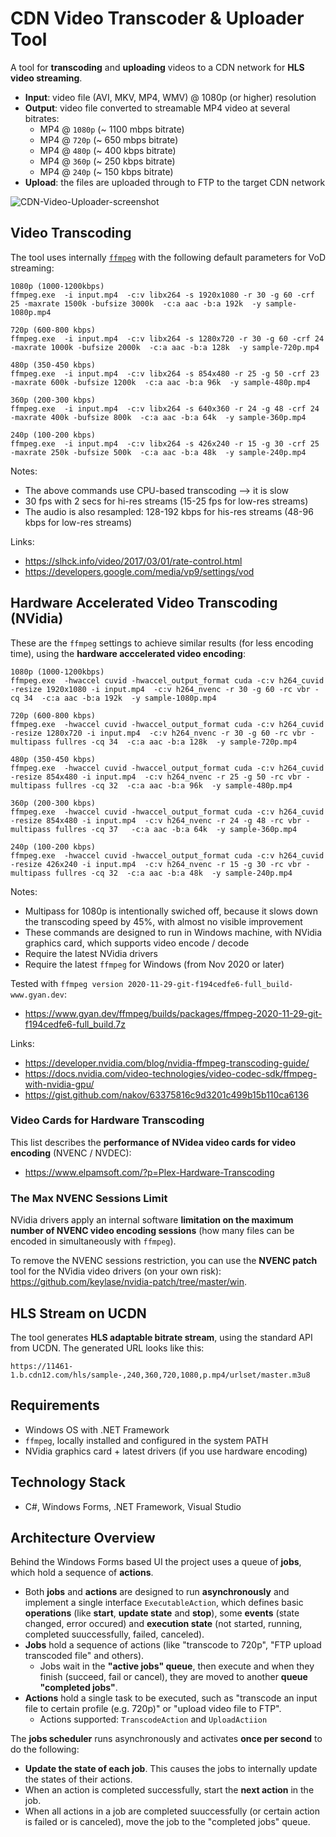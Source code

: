 # CDN Video Transcoder & Uploader Tool

A tool for **transcoding** and **uploading** videos to a CDN network for **HLS video streaming**.
  - **Input**: video file (AVI, MKV, MP4, WMV) @ 1080p (or higher) resolution
  - **Output**: video file converted to streamable MP4 video at several bitrates: 
    - MP4 @ `1080p` (~ 1100 mbps bitrate)
    - MP4 @ `720p` (~ 650 mbps bitrate)
    - MP4 @ `480p` (~ 400 kbps bitrate)
    - MP4 @ `360p` (~ 250 kbps bitrate)
    - MP4 @ `240p` (~ 150 kbps bitrate)
  - **Upload**: the files are uploaded through to FTP to the target CDN network

![CDN-Video-Uploader-screenshot](https://user-images.githubusercontent.com/1689586/102526744-cfcc0280-40a4-11eb-8a0c-0d3777e1b5a4.png)

## Video Transcoding 

The tool uses internally [`ffmpeg`](https://ffmpeg.org) with the following default parameters for VoD streaming:
```
1080p (1000-1200kbps)
ffmpeg.exe  -i input.mp4  -c:v libx264 -s 1920x1080 -r 30 -g 60 -crf 25 -maxrate 1500k -bufsize 3000k  -c:a aac -b:a 192k  -y sample-1080p.mp4

720p (600-800 kbps)
ffmpeg.exe  -i input.mp4  -c:v libx264 -s 1280x720 -r 30 -g 60 -crf 24 -maxrate 1000k -bufsize 2000k  -c:a aac -b:a 128k  -y sample-720p.mp4

480p (350-450 kbps)
ffmpeg.exe  -i input.mp4  -c:v libx264 -s 854x480 -r 25 -g 50 -crf 23 -maxrate 600k -bufsize 1200k  -c:a aac -b:a 96k  -y sample-480p.mp4

360p (200-300 kbps)
ffmpeg.exe  -i input.mp4  -c:v libx264 -s 640x360 -r 24 -g 48 -crf 24 -maxrate 400k -bufsize 800k  -c:a aac -b:a 64k  -y sample-360p.mp4

240p (100-200 kbps)
ffmpeg.exe  -i input.mp4  -c:v libx264 -s 426x240 -r 15 -g 30 -crf 25 -maxrate 250k -bufsize 500k  -c:a aac -b:a 48k  -y sample-240p.mp4
```

Notes:
  - The above commands use CPU-based transcoding --> it is slow
  - 30 fps with 2 secs for hi-res streams (15-25 fps for low-res streams)
  - The audio is also resampled: 128-192 kbps for his-res streams (48-96 kbps for low-res streams)

Links:
 - https://slhck.info/video/2017/03/01/rate-control.html
 - https://developers.google.com/media/vp9/settings/vod

## Hardware Accelerated Video Transcoding (NVidia)

These are the `ffmpeg` settings to achieve similar results (for less encoding time), using the **hardware acccelerated video encoding**:

```
1080p (1000-1200kbps)
ffmpeg.exe  -hwaccel cuvid -hwaccel_output_format cuda -c:v h264_cuvid -resize 1920x1080 -i input.mp4  -c:v h264_nvenc -r 30 -g 60 -rc vbr -cq 34  -c:a aac -b:a 192k  -y sample-1080p.mp4

720p (600-800 kbps)
ffmpeg.exe  -hwaccel cuvid -hwaccel_output_format cuda -c:v h264_cuvid -resize 1280x720 -i input.mp4  -c:v h264_nvenc -r 30 -g 60 -rc vbr -multipass fullres -cq 34  -c:a aac -b:a 128k  -y sample-720p.mp4

480p (350-450 kbps)
ffmpeg.exe  -hwaccel cuvid -hwaccel_output_format cuda -c:v h264_cuvid -resize 854x480 -i input.mp4  -c:v h264_nvenc -r 25 -g 50 -rc vbr -multipass fullres -cq 32  -c:a aac -b:a 96k  -y sample-480p.mp4

360p (200-300 kbps)
ffmpeg.exe  -hwaccel cuvid -hwaccel_output_format cuda -c:v h264_cuvid -resize 854x480 -i input.mp4  -c:v h264_nvenc -r 24 -g 48 -rc vbr -multipass fullres -cq 37   -c:a aac -b:a 64k  -y sample-360p.mp4

240p (100-200 kbps)
ffmpeg.exe  -hwaccel cuvid -hwaccel_output_format cuda -c:v h264_cuvid -resize 426x240 -i input.mp4  -c:v h264_nvenc -r 15 -g 30 -rc vbr -multipass fullres -cq 32  -c:a aac -b:a 48k  -y sample-240p.mp4
```

Notes:
  - Multipass for 1080p is intentionally swiched off, because it slows down the transcoding speed by 45%, with almost no visible improvement
  - These commands are designed to run in Windows machine, with NVidia graphics card, which supports video encode / decode
  - Require the latest NVidia drivers
  - Require the latest `ffmpeg` for Windows (from Nov 2020 or later)

Tested with `ffmpeg version 2020-11-29-git-f194cedfe6-full_build-www.gyan.dev`:
 - https://www.gyan.dev/ffmpeg/builds/packages/ffmpeg-2020-11-29-git-f194cedfe6-full_build.7z

Links:
  - https://developer.nvidia.com/blog/nvidia-ffmpeg-transcoding-guide/
  - https://docs.nvidia.com/video-technologies/video-codec-sdk/ffmpeg-with-nvidia-gpu/
  - https://gist.github.com/nakov/63375816c9d3201c499b15b110ca6136

### Video Cards for Hardware Transcoding
This list describes the **performance of NVidea video cards for video encoding** (NVENC / NVDEC):
 - https://www.elpamsoft.com/?p=Plex-Hardware-Transcoding
 
### The Max NVENC Sessions Limit
NVidia drivers apply an internal software **limitation on the maximum number of NVENC video encoding sessions** (how many files can be encoded in simultaneously with `ffmpeg`).

To remove the NVENC sessions restriction, you can use the **NVENC patch** tool for the NVidia video drivers (on your own risk): https://github.com/keylase/nvidia-patch/tree/master/win.

## HLS Stream on UCDN

The tool generates **HLS adaptable bitrate stream**, using the standard API from UCDN.
The generated URL looks like this:
```
https://11461-1.b.cdn12.com/hls/sample-,240,360,720,1080,p.mp4/urlset/master.m3u8
```

## Requirements
  - Windows OS with .NET Framework
  - `ffmpeg`, locally installed and configured in the system PATH
  - NVidia graphics card + latest drivers (if you use hardware encoding)
 
## Technology Stack
  - C#, Windows Forms, .NET Framework, Visual Studio

## Architecture Overview

Behind the Windows Forms based UI the project uses a queue of **jobs**, which hold a sequence of **actions**.
  - Both **jobs** and **actions** are designed to run **asynchronously** and implement a single interface `ExecutableAction`, which defines basic **operations** (like **start**, **update state** and **stop**), some **events** (state changed, error occured) and **execution state** (not started, running, completed suuccessfully, failed, canceled).
  - **Jobs** hold a sequence of actions (like "transcode to 720p", "FTP upload transcoded file" and others).
    - Jobs wait in the **"active jobs" queue**, then execute and when they finish (succeed, fail or cancel), they are moved to another **queue "completed jobs"**.
  - **Actions** hold a single task to be executed, such as "transcode an input file to certain profile (e.g. 720p)" or "upload video file to FTP".
    - Actions supported: `TranscodeAction` and `UploadActiion`

The **jobs scheduler** runs asynchronously and activates **once per second** to do the following:
  - **Update the state of each job**. This causes the jobs to internally update the states of their actions.
  - When an action is completed successfully, start the **next action** in the job.
  - When all actions in a job are completed suuccessfully (or certain action is failed or is canceled), move the job to the "completed jobs" queue.

